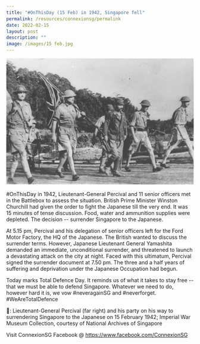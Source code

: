 ```yaml
---
title: "#OnThisDay (15 Feb) in 1942, Singapore fell"
permalink: /resources/connexionsg/permalink
date: 2022-02-15
layout: post
description: ""
image: /images/15 feb.jpg
---
```

![](/images/15%20feb.jpg)

#OnThisDay in 1942, Lieutenant-General Percival and 11 senior officers met in the Battlebox to assess the situation. British Prime Minister Winston Churchill had given the order to fight the Japanese till the very end. It was 15 minutes of tense discussion. Food, water and ammunition supplies were depleted. The decision -- surrender Singapore to the Japanese.

At 5.15 pm, Percival and his delegation of senior officers left for the Ford Motor Factory, the HQ of the Japanese. The British wanted to discuss the surrender terms. However, Japanese Lieutenant General Yamashita demanded an immediate, unconditional surrender, and threatened to launch a devastating attack on the city at night. Faced with this ultimatum, Percival signed the surrender document at 7.50 pm. The three and a half years of suffering and deprivation under the Japanese Occupation had begun.

Today marks Total Defence Day. It reminds us of what it takes to stay free -- that we must be able to defend Singapore. Whatever we need to do, however hard it is, we vow #neveragainSG and #neverforget. #WeAreTotalDefence

📸: Lieutenant-General Percival (far right) and his party on his way to surrendering Singapore to the Japanese on 15 February 1942; Imperial War Museum Collection, courtesy of National Archives of Singapore

Visit ConnexionSG Facebook @ https://www.facebook.com/ConnexionSG
